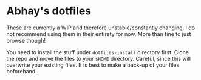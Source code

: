 # Abhay's dotfiles
These are currently a WIP and therefore unstable/constantly changing. I do not recommend using them in their entirety for now. More than fine to just browse though! 

You need to install the stuff under `dotfiles-install` directory first. Clone the repo and move the files to your `$HOME` directory. Careful, since this will overwrite your existing files. It is best to make a back-up of your files beforehand.
